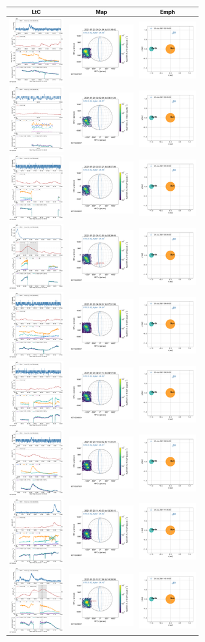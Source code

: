 |  LtC |  Map | Emph |
|---|---|---|
|![](ltc_20210720_0015_80710201001_ngs.png)|![](map_20210720_0015_80710201001_ngs.png)|![](emph_20210720_0015_80710201001_ngs.png)|
|![](ltc_20210720_0245_80710202001_ngs.png)|![](map_20210720_0245_80710202001_ngs.png)|![](emph_20210720_0245_80710202001_ngs.png)|
|![](ltc_20210720_0330_80710203001_ngs.png)|![](map_20210720_0330_80710203001_ngs.png)|![](emph_20210720_0330_80710203001_ngs.png)|
|![](ltc_20210720_0505_80710204001_ngs.png)|![](map_20210720_0505_80710204001_ngs.png)|![](emph_20210720_0505_80710204001_ngs.png)|
|![](ltc_20210720_0645_80710205001_ngs.png)|![](map_20210720_0645_80710205001_ngs.png)|![](emph_20210720_0645_80710205001_ngs.png)|
|![](ltc_20210720_0820_80710206001_ngs.png)|![](map_20210720_0820_80710206001_ngs.png)|![](emph_20210720_0820_80710206001_ngs.png)|
|![](ltc_20210720_0955_80710207001_ngs.png)|![](map_20210720_0955_80710207001_ngs.png)|![](emph_20210720_0955_80710207001_ngs.png)|
|![](ltc_20210720_1135_80710208001_ngs.png)|![](map_20210720_1135_80710208001_ngs.png)|![](emph_20210720_1135_80710208001_ngs.png)|
|![](ltc_20210720_1310_80710209001_ngs.png)|![](map_20210720_1310_80710209001_ngs.png)|![](emph_20210720_1310_80710209001_ngs.png)|
